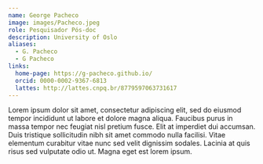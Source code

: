 ```yaml
---
name: George Pacheco
image: images/Pacheco.jpeg
role: Pesquisador Pós-doc
description: University of Oslo
aliases:
  - G. Pacheco
  - G Pacheco
links:
  home-page: https://g-pacheco.github.io/
  orcid: 0000-0002-9367-6813
  lattes: http://lattes.cnpq.br/8779597063731617
---
```


Lorem ipsum dolor sit amet, consectetur adipiscing elit, sed do eiusmod tempor incididunt ut labore et dolore magna aliqua.
Faucibus purus in massa tempor nec feugiat nisl pretium fusce.
Elit at imperdiet dui accumsan.
Duis tristique sollicitudin nibh sit amet commodo nulla facilisi.
Vitae elementum curabitur vitae nunc sed velit dignissim sodales.
Lacinia at quis risus sed vulputate odio ut.
Magna eget est lorem ipsum.
